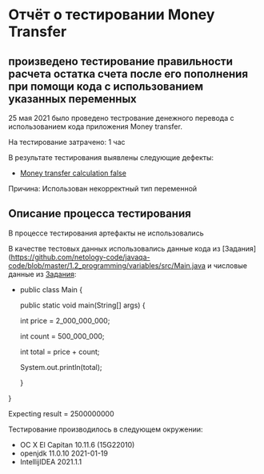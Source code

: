 # Отчёт о тестировании Money Transfer

## произведено тестирование правильности расчета остатка счета после его пополнения при помощи кода с использованием указанных переменных

25 мая 2021 было проведено тестрование денежного перевода с использованием кода приложения Money transfer.

На тестирование затрачено: 1 час

В результате тестирования выявлены следующие дефекты:
* [Money transfer calculation false](https://github.com/Obelianko/javaqa-1-2-1/issues/1)

Причина: Использован некорректный тип переменной

## Описание процесса тестирования

В процессе тестирования артефакты не использовались

В качестве тестовых данных использовались данные кода из [Задания](https://github.com/netology-code/javaqa-code/blob/master/1.2_programming/variables/src/Main.java
и числовые данные из [Задания](https://github.com/netology-code/javaqa-homeworks/tree/master/programming):
* public class Main {

  public static void main(String[] args) {

    int price = 2_000_000_000;

    int count = 500_000_000;

    int total = price + count;

    System.out.println(total);

  }

}

Expecting result = 2500000000


Тестирование производилось в следующем окружении:
* OC X El Capitan 10.11.6 (15G22010)
* openjdk 11.0.10 2021-01-19
* IntellijIDEA 2021.1.1
